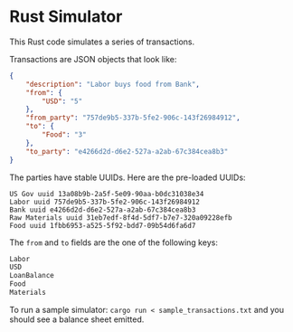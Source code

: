 # Rust Simulator

This Rust code simulates a series of transactions.

Transactions are JSON objects that look like:

```json
{
    "description": "Labor buys food from Bank",
    "from": {
        "USD": "5"
    },
    "from_party": "757de9b5-337b-5fe2-906c-143f26984912",
    "to": {
        "Food": "3"
    },
    "to_party": "e4266d2d-d6e2-527a-a2ab-67c384cea8b3"
}
```

The parties have stable UUIDs. Here are the pre-loaded UUIDs:

```
US Gov uuid 13a08b9b-2a5f-5e09-90aa-b0dc31038e34
Labor uuid 757de9b5-337b-5fe2-906c-143f26984912
Bank uuid e4266d2d-d6e2-527a-a2ab-67c384cea8b3
Raw Materials uuid 31eb7edf-8f4d-5df7-b7e7-320a09228efb
Food uuid 1fbb6953-a525-5f92-bdd7-09b54d6fa6d7
```

The `from` and `to` fields are the one of the following keys:

```rust
Labor
USD
LoanBalance
Food
Materials
```

To run a sample simulator: `cargo run < sample_transactions.txt` and you should
see a balance sheet emitted.
